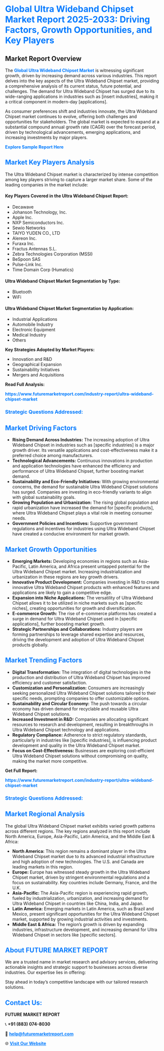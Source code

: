 <h1 style="color: #007BFF;">Global Ultra Wideband Chipset Market Report 2025-2033: Driving Factors, Growth Opportunities, and Key Players</h1>

<section id="overview">
<h2>Market Report Overview</h2>
<p>The <a href="https://www.futuremarketreport.com/industry-report/ultra-wideband-chipset-market" style="color: #007BFF; text-decoration: none;"><strong>Global Ultra Wideband Chipset Market</strong></a> is witnessing significant growth, driven by increasing demand across various industries. This report delves into the key aspects of the Ultra Wideband Chipset market, providing a comprehensive analysis of its current status, future potential, and challenges. The demand for Ultra Wideband Chipset has surged due to its wide-ranging applications in industries such as [insert industries], making it a critical component in modern-day [applications].</p>
<p>As consumer preferences shift and industries innovate, the Ultra Wideband Chipset market continues to evolve, offering both challenges and opportunities for stakeholders. The global market is expected to expand at a substantial compound annual growth rate (CAGR) over the forecast period, driven by technological advancements, emerging applications, and increasing investments by major players.</p>
</section>

<section id="overview">
<p><a href="https://www.futuremarketreport.com/request-sample/reportId=76899" style="color: #007BFF; text-decoration: none;"><strong>Explore Sample Report Here</strong></a></p>
</section>

<section id="key-players">
<h2 style="color: #007BFF;">Market Key Players Analysis</h2>
<p>The Ultra Wideband Chipset market is characterized by intense competition among key players striving to capture a larger market share. Some of the leading companies in the market include:</p>
<h4>Key Players Covered in the Ultra Wideband Chipset Report:</h4>
<ul><li>Decawave</li><li>Johanson Technology, Inc.</li><li>Apple Inc.</li><li>NXP Semiconductors Inc.</li><li>Sewio Networks</li><li>TAIYO YUDEN CO., LTD</li><li>Alereon Inc.</li><li>Furaxa Inc.</li><li>Fractus Antennas S.L.</li><li>Zebra Technologies Corporation (MSSI)</li><li>BeSpoon SAS</li><li>Pulse-Link Inc.</li><li>Time Domain Corp (Humatics)</li></ul>
<h4>Ultra Wideband Chipset Market Segmentation by Type:</h4>
<ul><li>Bluetooth</li><li>WiFi</li></ul>

<h4>Ultra Wideband Chipset Market Segmentation by Application:</h4>
<ul><li>Industrial Applications</li><li>Automobile Industry</li><li>Electronic Equipment</li><li>Medical Industry</li><li>Others</li></ul>
<p><strong>Key Strategies Adopted by Market Players:</strong></p>
<ul>
<li>Innovation and R&D</li>
<li>Geographical Expansion</li>
<li>Sustainability Initiatives</li>
<li>Mergers and Acquisitions</li>
</ul>
</section>

<section>
<p><strong>Read Full Analysis: </strong></p><a href="https://www.futuremarketreport.com/industry-report/ultra-wideband-chipset-market" style="color: #007BFF; text-decoration: none;"><strong>https://www.futuremarketreport.com/industry-report/ultra-wideband-chipset-market</strong></a>
<h3 style="color: #007BFF;">Strategic Questions Addressed:</h3>
</section>

<section id="driving-factors">
<h2 style="color: #007BFF;">Market Driving Factors</h2>
<ul>
<li><strong>Rising Demand Across Industries:</strong> The increasing adoption of Ultra Wideband Chipset in industries such as [specific industries] is a major growth driver. Its versatile applications and cost-effectiveness make it a preferred choice among manufacturers.</li>
<li><strong>Technological Advancements:</strong> Continuous innovations in production and application technologies have enhanced the efficiency and performance of Ultra Wideband Chipset, further boosting market demand.</li>
<li><strong>Sustainability and Eco-Friendly Initiatives:</strong> With growing environmental concerns, the demand for sustainable Ultra Wideband Chipset solutions has surged. Companies are investing in eco-friendly variants to align with global sustainability goals.</li>
<li><strong>Growing Population and Urbanization:</strong> The rising global population and rapid urbanization have increased the demand for [specific products], where Ultra Wideband Chipset plays a vital role in meeting consumer needs.</li>
<li><strong>Government Policies and Incentives:</strong> Supportive government regulations and incentives for industries using Ultra Wideband Chipset have created a conducive environment for market growth.</li>
</ul>
</section>

<section id="growth-opportunities">
<h2 style="color: #007BFF;">Market Growth Opportunities</h2>
<ul>
<li><strong>Emerging Markets:</strong> Developing economies in regions such as Asia-Pacific, Latin America, and Africa present untapped potential for the Ultra Wideband Chipset market. Increasing industrialization and urbanization in these regions are key growth drivers.</li>
<li><strong>Innovative Product Development:</strong> Companies investing in R&D to create innovative Ultra Wideband Chipset products with enhanced features and applications are likely to gain a competitive edge.</li>
<li><strong>Expansion into Niche Applications:</strong> The versatility of Ultra Wideband Chipset allows it to be utilized in niche markets such as [specific niches], creating opportunities for growth and diversification.</li>
<li><strong>E-commerce Growth:</strong> The rise of e-commerce platforms has created a surge in demand for Ultra Wideband Chipset used in [specific applications], further boosting market growth.</li>
<li><strong>Strategic Partnerships and Collaborations:</strong> Industry players are forming partnerships to leverage shared expertise and resources, driving the development and adoption of Ultra Wideband Chipset products globally.</li>
</ul>
</section>

<section id="trending-factors">
<h2 style="color: #007BFF;">Market Trending Factors</h2>
<ul>
<li><strong>Digital Transformation:</strong> The integration of digital technologies in the production and distribution of Ultra Wideband Chipset has improved efficiency and customer satisfaction.</li>
<li><strong>Customization and Personalization:</strong> Consumers are increasingly seeking personalized Ultra Wideband Chipset solutions tailored to their specific needs, prompting companies to offer customizable options.</li>
<li><strong>Sustainability and Circular Economy:</strong> The push towards a circular economy has driven demand for recyclable and reusable Ultra Wideband Chipset solutions.</li>
<li><strong>Increased Investment in R&D:</strong> Companies are allocating significant resources to research and development, resulting in breakthroughs in Ultra Wideband Chipset technology and applications.</li>
<li><strong>Regulatory Compliance:</strong> Adherence to strict regulatory standards, particularly in industries like [specific industries], is influencing product development and quality in the Ultra Wideband Chipset market.</li>
<li><strong>Focus on Cost-Effectiveness:</strong> Businesses are exploring cost-efficient Ultra Wideband Chipset solutions without compromising on quality, making the market more competitive.</li>
</ul>
</section>

<section>
<p><strong>Get Full Report: </strong></p><a href="https://www.futuremarketreport.com/industry-report/ultra-wideband-chipset-market" style="color: #007BFF; text-decoration: none;"><strong>https://www.futuremarketreport.com/industry-report/ultra-wideband-chipset-market</strong></a>
<h3 style="color: #007BFF;">Strategic Questions Addressed:</h3>
</section>


<section id="regional-analysis">
<h2 style="color: #007BFF;">Market Regional Analysis</h2>
<p>The global Ultra Wideband Chipset market exhibits varied growth patterns across different regions. The key regions analyzed in this report include North America, Europe, Asia-Pacific, Latin America, and the Middle East & Africa:</p>
<ul>
<li><strong>North America:</strong> This region remains a dominant player in the Ultra Wideband Chipset market due to its advanced industrial infrastructure and high adoption of new technologies. The U.S. and Canada are leading markets in this region.</li>
<li><strong>Europe:</strong> Europe has witnessed steady growth in the Ultra Wideband Chipset market, driven by stringent environmental regulations and a focus on sustainability. Key countries include Germany, France, and the U.K.</li>
<li><strong>Asia-Pacific:</strong> The Asia-Pacific region is experiencing rapid growth, fueled by industrialization, urbanization, and increasing demand for Ultra Wideband Chipset in countries like China, India, and Japan.</li>
<li><strong>Latin America:</strong> Emerging markets in Latin America, such as Brazil and Mexico, present significant opportunities for the Ultra Wideband Chipset market, supported by growing industrial activities and investments.</li>
<li><strong>Middle East & Africa:</strong> The region’s growth is driven by expanding industries, infrastructure development, and increasing demand for Ultra Wideband Chipset in sectors like [specific sectors].</li>
</ul>
</section>

<footer>
<h2 style="color: #007BFF;">About FUTURE MARKET REPORT</h2>
<p>We are a trusted name in market research and advisory services, delivering actionable insights and strategic support to businesses across diverse industries. Our expertise lies in offering:</p>

<p>Stay ahead in today’s competitive landscape with our tailored research solutions.</p>

<h2 style="color: #007BFF;">Contact Us:</h2>
<p><strong>FUTURE MARKET REPORT</strong></p>
<p>📞 <strong>+91 (883) 074-8030</strong></p>
<p>📧 <strong><a href="mailto:help@futuremarketreport.com" style="color: #007BFF;">help@futuremarketreport.com</a></strong></p>
<p>🌐 <strong><a href="https://www.futuremarketreport.com/" style="color: #007BFF;">Visit Our Website</a></strong></p>
</footer>